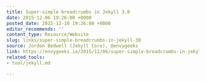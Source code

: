 ```yaml
---
title: Super-simple breadcrumbs in Jekyll 3.0
date: 2015-12-06 19:26:00 +0000
posted_date: 2015-12-10 19:26:00 +0000
editor_recommends: ''
content_type: Resource/Website
slug: links/super-simple-breadcrumbs-in-jekyll-30
source: Jordon Bedwell (Jekyll Core), @envygeeks
link: https://envygeeks.io/2015/12/06/super-simple-breadcrumbs-in-jekyll-3-0/
related_tools:
- tool/jekyll.md

---
```


